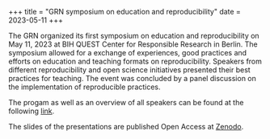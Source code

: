 +++
title = "GRN symposium on education and reproducibility"
date = 2023-05-11
+++

The GRN organized its first symposium on education and reproducibility on May 11, 2023 at BIH QUEST Center for Responsible Research in Berlin. 
The symposium allowed for a exchange of experiences, good practices and efforts on education and teaching formats on reproducibility.
Speakers from different reproducibility and open science initiatives presented their best practices for teaching. The event was concluded by a panel discussion on the implementation of reproducible practices.

The progam as well as an overview of all speakers can be found at the following [link](https://reproducibilitynetwork.de/resources/docs/2023-05-11_Reproducible_Research-Symposium_Program.pdf).

The slides of the presentations are published Open Access at [Zenodo](https://zenodo.org/communities/grn/search?page=1&size=20&keywords=Reproducibility,%20Open%20Science,%20Training,%20Teaching,%20Education,%20research,%20data).